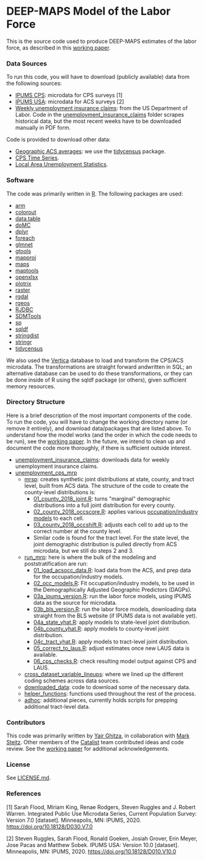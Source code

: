 # DEEP-MAPS Model of the Labor Force

This is the source code used to produce DEEP-MAPS estimates of the labor force, as described in this [working paper](deep_maps_20200804.pdf). 

### Data Sources

To run this code, you will have to download (publicly available) data from the following sources: 

- [IPUMS CPS](https://cps.ipums.org/cps/): microdata for CPS surveys [1]
- [IPUMS USA](https://usa.ipums.org/usa/): microdata for ACS surveys [2]
- [Weekly unemployment insurance claims](https://oui.doleta.gov/unemploy/claims_arch.asp): from the US Department of Labor. Code in the [unemployment_insurance_claims](unemployment_insurance_claims) folder scrapes historical data, but the most recent weeks have to be downloaded manually in PDF form. 

Code is provided to download other data: 

- [Geographic ACS averages](unemployment_cps_mrp/downloaded_data/acs): we use the [tidycensus](https://walker-data.com/tidycensus/) package. 
- [CPS Time Series](unemployment_cps_mrp/downloaded_data/cps_timeseries). 
- [Local Area Unemployment Statistics](unemployment_cps_mrp/downloaded_data/laus). 

### Software

The code was primarily written in [R](https://www.r-project.org/). The following packages are used:

- [arm](https://cran.r-project.org/web/packages/arm/index.html)
- [colorout](https://github.com/jalvesaq/colorout)
- [data.table](https://cran.r-project.org/web/packages/data.table/index.html)
- [doMC](https://cran.r-project.org/web/packages/doMC/index.html)
- [dplyr](https://cran.r-project.org/web/packages/dplyr/index.html)
- [foreach](https://cran.r-project.org/web/packages/foreach/index.html)
- [glmnet](https://cran.r-project.org/web/packages/glmnet/index.html)
- [gtools](https://cran.r-project.org/web/packages/gtools/index.html)
- [mapproj](https://cran.r-project.org/web/packages/mapproj/index.html)
- [maps](https://cran.r-project.org/web/packages/maps/index.html)
- [maptools](https://cran.r-project.org/web/packages/maptools/index.html)
- [openxlsx](https://cran.r-project.org/web/packages/openxlsx/index.html)
- [plotrix](https://cran.r-project.org/web/packages/plotrix/index.html)
- [raster](https://cran.r-project.org/web/packages/raster/index.html)
- [rgdal](https://cran.r-project.org/web/packages/rgdal/index.html)
- [rgeos](https://cran.r-project.org/web/packages/rgeos/index.html)
- [RJDBC](https://cran.r-project.org/web/packages/RJDBC/index.html)
- [SDMTools](https://cran.r-project.org/web/packages/SDMTools/index.html)
- [sp](https://cran.r-project.org/web/packages/sp/index.html)
- [sqldf](https://cran.r-project.org/web/packages/sqldf/index.html)
- [stringdist](https://cran.r-project.org/web/packages/stringdist/index.html)
- [stringr](https://cran.r-project.org/web/packages/stringr/index.html)
- [tidycensus](https://cran.r-project.org/web/packages/tidycensus/index.html)

We also used the [Vertica](https://www.vertica.com/) database to load and transform the CPS/ACS microdata. The transformations are straight forward andwritten in SQL; an alternative database can be used to do these transformations, or they can be done inside of R using the sqldf package (or others), given sufficient memory resources. 

### Directory Structure

Here is a brief description of the most important components of the code. To run the code, you will have to change the working directory name (or remove it entirely), and download data/packages that are listed above. To understand how the model works (and the order in which the code needs to be run), see the [working paper](deep_maps_20200804.pdf). In the future, we intend to clean up and document the code more thoroughly, if there is sufficient outside interest. 

- [unemployment_insurance_claims](unemployment_insurance_claims): downloads data for weekly unemployment insurance claims. 
- [unemployment_cps_mrp](unemployment_cps_mrp)
  - [mrsp](unemployment_cps_mrp/mrsp): creates synthetic joint distributions at state, county, and tract level, built from ACS data. The structure of the code to create the county-level distributions is:
    - [01_county_2018_joint.R](unemployment_cps_mrp/mrsp/county/01_county_2018_joint.R): turns "marginal" demographic distributions into a full joint distribution for every county. 
    - [02_county_2018_occscore.R](unemployment_cps_mrp/mrsp/county/02_county_2018_occscore.R): applies various [occupation/industry models](unemployment_cps_mrp/run_mrp/02_occ_models.R) to each cell. 
    - [03_county_2018_occshift.R](unemployment_cps_mrp/mrsp/county/03_county_2018_occshift.R): adjusts each cell to add up to the correct number at the county level. 
    - Similar code is found for the tract level. For the state level, the joint demographic distribution is pulled directly from ACS microdata, but we still do steps 2 and 3. 
  - [run_mrp](unemployment_cps_mrp/run_mrp): here is where the bulk of the modeling and poststratification are run:
    - [01_load_acsocc_data.R](unemployment_cps_mrp/run_mrp/01_load_acsocc_data.R): load data from the ACS, and prep data for the occupation/industry models. 
    - [02_occ_models.R](unemployment_cps_mrp/run_mrp/02_occ_models.R): Fit occupation/industry models, to be used in the Demographically Adjusted Geographic Predictors (DAGPs). 
    - [03a_ipums_version.R](unemployment_cps_mrp/run_mrp/03a_ipums_version.R): run the labor force models, using IPUMS data as the source for microdata. 
    - [03b_bls_version.R](unemployment_cps_mrp/run_mrp/03b_bls_version.R): run the labor force models, downloading data straight from the BLS website (if IPUMS data is not available yet). 
    - [04a_state_yhat.R](unemployment_cps_mrp/run_mrp/04a_state_yhat.R): apply models to state-level joint distribution. 
    - [04b_county_yhat.R](unemployment_cps_mrp/run_mrp/04b_county_yhat.R): apply models to county-level joint distribution. 
    - [04c_tract_yhat.R](unemployment_cps_mrp/run_mrp/04c_tract_yhat.R): apply models to tract-level joint distribution. 
    - [05_correct_to_laus.R](unemployment_cps_mrp/run_mrp/05_correct_to_laus.R): adjust estimates once new LAUS data is available. 
    - [06_cps_checks.R](unemployment_cps_mrp/run_mrp/06_cps_checks.R): check resulting model output against CPS and LAUS. 
  - [cross_dataset_variable_lineups](unemployment_cps_mrp/cross_dataset_variable_lineups): where we lined up the different coding schemes across data sources. 
  - [downloaded_data](unemployment_cps_mrp/downloaded_data): code to download some of the necessary data. 
  - [helper_functions](unemployment_cps_mrp/helper_functions): functions used throughout the rest of the process. 
  - [adhoc](unemployment_cps_mrp/adhoc): additional pieces, currently holds scripts for prepping additional tract-level data. 

### Contributors

This code was primarily written by [Yair Ghitza](mailto:yair@catalist.us), in collaboration with [Mark Steitz](mailto:msteitz@tsd.biz). Other members of the [Catalist](https://catalist.us/) team contributed ideas and code review. See the [working paper](deep_maps_20200804.pdf) for additional acknowledgements. 

### License

See [LICENSE.md](LICENSE.md). 

### References

[1] Sarah Flood, Miriam King, Renae Rodgers, Steven Ruggles and J. Robert Warren. Integrated Public Use Microdata Series, Current Population Survey: Version 7.0 [dataset]. Minneapolis, MN: IPUMS, 2020. https://doi.org/10.18128/D030.V7.0

[2] Steven Ruggles, Sarah Flood, Ronald Goeken, Josiah Grover, Erin Meyer, Jose Pacas and Matthew Sobek. IPUMS USA: Version 10.0 [dataset]. Minneapolis, MN: IPUMS, 2020. https://doi.org/10.18128/D010.V10.0
